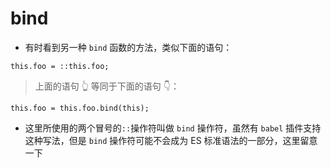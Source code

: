 # bind

- 有时看到另一种 `bind` 函数的方法，类似下面的语句：

`this.foo = ::this.foo;`

> 上面的语句 👆 等同于下面的语句 👇：

`this.foo = this.foo.bind(this);`

- 这里所使用的两个冒号的`::`操作符叫做 `bind` 操作符，虽然有 `babel` 插件支持这种写法，但是 `bind` 操作符可能不会成为 ES 标准语法的一部分，这里留意一下
